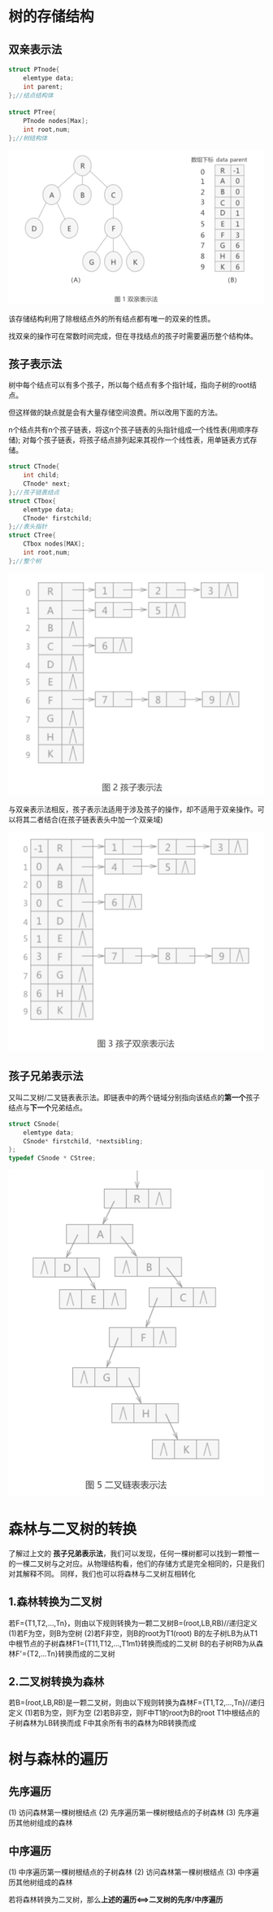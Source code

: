 # 树的存储结构

## 双亲表示法
```cpp
struct PTnode{
    elemtype data;
    int parent;
};//结点结构体

struct PTree{
    PTnode nodes[Max];
    int root,num;
};//树结构体
```
![Iamge](https://github.com/Feng-Jay/DataStruct/blob/master/Image/双亲.png)

该存储结构利用了除根结点外的所有结点都有唯一的双亲的性质。

找双亲的操作可在常数时间完成，但在寻找结点的孩子时需要遍历整个结构体。
## 孩子表示法
树中每个结点可以有多个孩子，所以每个结点有多个指针域，指向子树的root结点。

但这样做的缺点就是会有大量存储空间浪费。所以改用下面的方法。

n个结点共有n个孩子链表，将这n个孩子链表的头指针组成一个线性表(用顺序存储); 对每个孩子链表，将孩子结点排列起来其视作一个线性表，用单链表方式存储。

```cpp
struct CTnode{
    int child;
    CTnode* next;
};//孩子链表结点
struct CTbox{
    elemtype data;
    CTnode* firstchild;
};//表头指针
struct CTree{
    CTbox nodes[MAX];
    int root,num;
};//整个树
```
![Iamge](https://github.com/Feng-Jay/DataStruct/blob/master/Image/孩子.png)

与双亲表示法相反，孩子表示法适用于涉及孩子的操作，却不适用于双亲操作。可以将其二者结合(在孩子链表表头中加一个双亲域)

![Iamge](https://github.com/Feng-Jay/DataStruct/blob/master/Image/孩子双亲.png)
## 孩子兄弟表示法
又叫二叉树/二叉链表表示法。即链表中的两个链域分别指向该结点的**第一个**孩子结点与**下一个**兄弟结点。
```cpp
struct CSnode{
    elemtype data;
    CSnode* firstchild, *nextsibling;
};
typedef CSnode * CStree;
```
![Iamge](https://github.com/Feng-Jay/DataStruct/blob/master/Image/孩子兄弟.png)

# 森林与二叉树的转换
了解过上文的 **孩子兄弟表示法**，我们可以发现，任何一棵树都可以找到一颗惟一的一棵二叉树与之对应。从物理结构看，他们的存储方式是完全相同的，只是我们对其解释不同。
同样，我们也可以将森林与二叉树互相转化

## 1.森林转换为二叉树
若F={T1,T2,...,Tn}，则由以下规则转换为一颗二叉树B=(root,LB,RB)//递归定义
    (1)若F为空，则B为空树
    (2)若F非空，则B的root为T1(root)
                 B的左子树LB为从T1中根节点的子树森林F1={T11,T12,...,T1m1}转换而成的二叉树
                 B的右子树RB为从森林F'={T2,...Tn}转换而成的二叉树
## 2.二叉树转换为森林
若B=(root,LB,RB)是一颗二叉树，则由以下规则转换为森林F={T1,T2,...,Tn}//递归定义
    (1)若B为空，则F为空
    (2)若B非空，则F中T1的root为B的root
                 T1中根结点的子树森林为LB转换而成
                 F中其余所有书的森林为RB转换而成

# 树与森林的遍历
## 先序遍历
(1) 访问森林第一棵树根结点
(2) 先序遍历第一棵树根结点的子树森林
(3) 先序遍历其他树组成的森林

## 中序遍历
(1) 中序遍历第一棵树根结点的子树森林
(2) 访问森林第一棵树根结点
(3) 中序遍历其他树组成的森林

若将森林转换为二叉树，那么**上述的遍历<==>二叉树的先序/中序遍历**